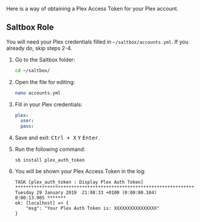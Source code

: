 Here is a way of obtaining a Plex Access Token for your Plex account.

## Saltbox Role

You will need your Plex credentials filled in `~/saltbox/accounts.yml`. If you already do, skip steps 2-4.

1.  Go to the Saltbox folder:

    ```bash
    cd ~/saltbox/
    ```

2.  Open the file for editing:

    ```bash
    nano accounts.yml
    ```

3.  Fill in your Plex credentials:

    ```yaml
    plex:
      user:
      pass:
    ```

4.  Save and exit: <kbd class="platform-all">Ctrl + X</kbd> <kbd class="platform-all">Y</kbd> <kbd class="platform-all">Enter</kbd>.

5.  Run the following command:

    ```shell
    sb install plex_auth_token
    ```

6.  You will be shown your Plex Access Token in the log:

    ```shell
    TASK [plex_auth_token : Display Plex Auth Token] 
    ***********************************************************************************
    Tuesday 29 January 2019  21:08:33 +0100 (0:00:00.104)       0:00:13.905 *******
    ok: [localhost] => {
        "msg": "Your Plex Auth Token is: XXXXXXXXXXXXXXXX"
    }
    ```

